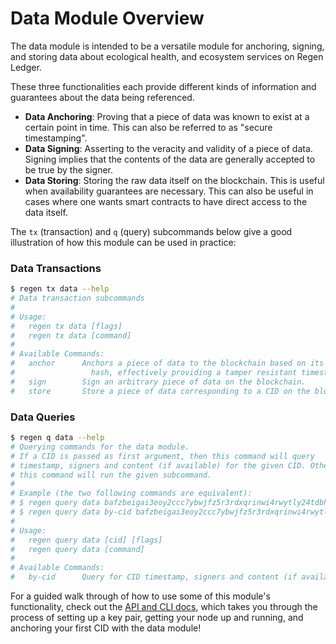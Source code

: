 # Data Module Overview

The data module is intended to be a versatile module for anchoring, signing, 
and storing data about ecological health, and ecosystem services on Regen Ledger.

These three functionalities each provide different kinds of information and guarantees
about the data being referenced.

- __Data Anchoring__: Proving that a piece of data was known to exist at a certain point
  in time. This can also be referred to as "secure timestamping".
- __Data Signing__: Asserting to the veracity and validity of a piece of data. Signing
  implies that the contents of the data are generally accepted to be true by the signer.
- __Data Storing__: Storing the raw data itself on the blockchain. This is useful when 
  availability guarantees are necessary. This can also be useful in cases where one
  wants smart contracts to have direct access to the data itself.
  
The `tx` (transaction) and `q` (query) subcommands below give a good illustration
of how this module can be used in practice:

### Data Transactions

```sh 
$ regen tx data --help
# Data transaction subcommands
# 
# Usage:
#   regen tx data [flags]
#   regen tx data [command]
# 
# Available Commands:
#   anchor      Anchors a piece of data to the blockchain based on its secure
#                 hash, effectively providing a tamper resistant timestamp.
#   sign        Sign an arbitrary piece of data on the blockchain.
#   store       Store a piece of data corresponding to a CID on the blockchain.
```

### Data Queries

```sh 
$ regen q data --help
# Querying commands for the data module.
# If a CID is passed as first argument, then this command will query
# timestamp, signers and content (if available) for the given CID. Otherwise,
# this command will run the given subcommand.
# 
# Example (the two following commands are equivalent):
# $ regen query data bafzbeigai3eoy2ccc7ybwjfz5r3rdxqrinwi4rwytly24tdbh6yk7zslrm
# $ regen query data by-cid bafzbeigai3eoy2ccc7ybwjfz5r3rdxqrinwi4rwytly24tdbh6yk7zslrm
# 
# Usage:
#   regen query data [cid] [flags]
#   regen query data [command]
# 
# Available Commands:
#   by-cid      Query for CID timestamp, signers and content (if available)
```

For a guided walk through of how to use some of this module's functionality, check out
the [API and CLI docs](../../api.md), which takes you through the process of setting up
a key pair, getting your node up and running, and anchoring your first CID with the data
module!